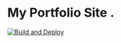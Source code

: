 # My Portfolio Site .

[![Build and Deploy](https://github.com/sravanthbaratam/developerFolio/actions/workflows/node.js.yml/badge.svg?branch=main)](https://github.com/sravanthbaratam/developerFolio/actions/workflows/node.js.yml)
